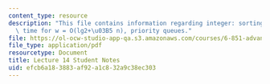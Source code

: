 ```yaml
---
content_type: resource
description: "This file contains information regarding integer: sorting in linear\
  \ time for w = O(lg2+\u03B5 n), priority queues."
file: https://ol-ocw-studio-app-qa.s3.amazonaws.com/courses/6-851-advanced-data-structures-spring-2012/efcb6a183883af92a1c832a9c38ec303_MIT6_851S12_L14.pdf
file_type: application/pdf
resourcetype: Document
title: Lecture 14 Student Notes
uid: efcb6a18-3883-af92-a1c8-32a9c38ec303
---
```

